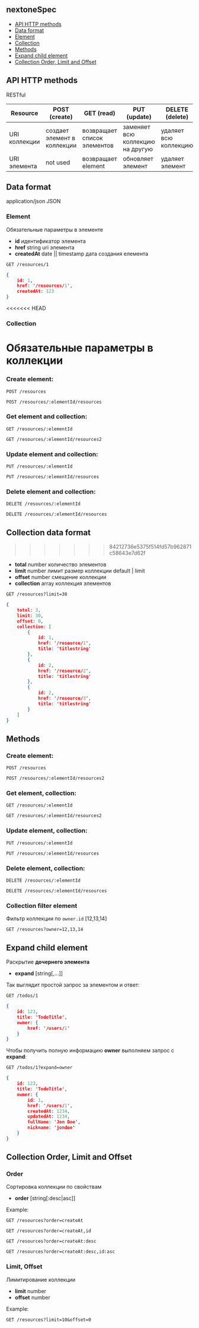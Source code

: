 ## nextoneSpec

- [API HTTP methods](#api-http-methods)
- [Data format](#data-format)
 - [Element](#element)
 - [Collection](#collection)
- [Methods](#methods)
- [Expand child element](#expand-child-element)
- [Collection Order, Limit and Offset](#collection-order-limit-and-offset)

## API HTTP methods

RESTful

Resource | POST (create) | GET (read) | PUT (update) | DELETE (delete)
--- | --- | --- | --- | ---
URI коллекции  | создает элемент в коллекции | возвращает список элементов | заменяет всю коллекцию на другую | удаляет всю коллекцию
URI элемента   | not used | возвращает element | обновляет элемент | удаляет элемент

## Data format

application/json
JSON

### Element

Обязательные параметры в элементе

- **id** идентификатор элемента
- **href** string uri элемента
- **createdAt** date || timestamp дата создания елемента

`GET /resources/1`

```json
{
    id: 1,
    href: '/resources/1',
    createdAt: 123
}
```

<<<<<<< HEAD
### Collection

Обязательные параметры в коллекции
=======
### Create element:

`POST /resources`

`POST /resources/:elementId/resources`

### Get element and collection:

`GET /resources/:elementId`

`GET /resources/:elementId/resources2`

### Update element and collection:

`PUT /resources/:elementId`

`PUT /resources/:elementId/resources`

### Delete element and collection:

`DELETE /resources/:elementId`

`DELETE /resources/:elementId/resources`

## Collection data format
>>>>>>> 84212736e5375f514fd57b962871c58643e7d62f

- **total** number количество элементов
- **limit** number лимит размер коллекции default | limit
- **offset** number  смещение коллекции
- **collection** array коллекция элементов

`GET /resources?limit=30`

```json
{
    total: 3,
    limit: 30,
    offset: 0,
    collection: [
        {
            id: 1,
            href: '/resource/1',
            title: 'titlestring'
        },
        {
            id: 2,
            href: '/resource/2',
            title: 'titlestring'
        },
        {
            id: 2,
            href: '/resource/3',
            title: 'titlestring'
        }
    ]
}
```

## Methods

### Create element:

`POST /resources`

`POST /resources/:elementId/resources2`

### Get element, collection:

`GET /resources/:elementId`

`GET /resources/:elementId/resources2`

### Update element, collection:

`PUT /resources/:elementId`

`PUT /resources/:elementId/resources`

### Delete element, collection:

`DELETE /resources/:elementId`

`DELETE /resources/:elementId/resources`

### Collection filter element

Фильтр коллекции по `owner.id` [12,13,14]

`GET /resources?owner=12,13,14`


## Expand child element 

Раскрытие **дочернего элемента**

- **expand** [string[,...]]

Так выглядит простой запрос за элементом и ответ:

`GET /todos/1`

```json
{
    id: 123,
    title: 'TodoTitle',
    owner: {
        href: '/users/1'
    }
}
```

Чтобы получить полную информацию **owner** выполняем запрос с **expand**:

`GET /todos/1?expand=owner`

```json
{
    id: 123,
    title: 'TodoTitle',
    owner: {
        id: 1,
        href: '/users/1',
        createdAt: 1234,
        updatedAt: 1234,
        fullName: 'Jon Doe',
        nickname: 'jondoe'
    }
}
```

## Collection Order, Limit and Offset

### Order

Сортировка коллекции по свойствам

- **order** [string[:desc|asc]]

Example:

`GET /resources?order=createAt`

`GET /resources?order=createAt,id`

`GET /resources?order=createAt:desc`

`GET /resources?order=createAt:desc,id:asc`

### Limit, Offset

Лимитирование коллекции

- **limit** number
- **offset** number

Example:

`GET /resources?limit=10&offset=0`
